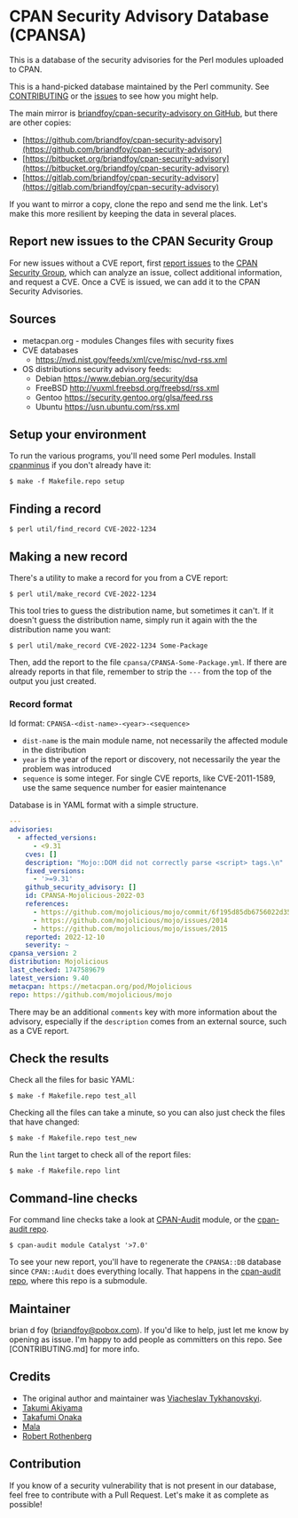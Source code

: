 # CPAN Security Advisory Database (CPANSA)

This is a database of the security advisories for the Perl modules uploaded to CPAN.

This is a hand-picked database maintained by the Perl community. See [CONTRIBUTING](CONTRIBUTING.md)
or the [issues](https://github.com/briandfoy/cpan-security-advisory/issues) to see how you might
help.

The main mirror is [briandfoy/cpan-security-advisory on GitHub](https://github.com/briandfoy/cpan-security-advisory),
but there are other copies:

- [https://github.com/briandfoy/cpan-security-advisory](https://github.com/briandfoy/cpan-security-advisory)
- [https://bitbucket.org/briandfoy/cpan-security-advisory](https://bitbucket.org/briandfoy/cpan-security-advisory)
- [https://gitlab.com/briandfoy/cpan-security-advisory](https://gitlab.com/briandfoy/cpan-security-advisory)

If you want to mirror a copy, clone the repo and send me the link. Let's
make this more resilient by keeping the data in several places.

## Report new issues to the CPAN Security Group

For new issues without a CVE report, first [report
issues](https://security.metacpan.org/docs/report.html) to the [CPAN
Security Group](https://security.metacpan.org), which can analyze an
issue, collect additional information, and request a CVE. Once a CVE
is issued, we can add it to the CPAN Security Advisories.

## Sources

- metacpan.org - modules Changes files with security fixes
- CVE databases
    - https://nvd.nist.gov/feeds/xml/cve/misc/nvd-rss.xml
- OS distributions security advisory feeds:
    - Debian https://www.debian.org/security/dsa
    - FreeBSD http://vuxml.freebsd.org/freebsd/rss.xml
    - Gentoo https://security.gentoo.org/glsa/feed.rss
    - Ubuntu https://usn.ubuntu.com/rss.xml

## Setup your environment

To run the various programs, you'll need some Perl modules. Install
[cpanminus](https://github.com/miyagawa/cpanminus/tree/devel/App-cpanminus)
if you don't already have it:

	$ make -f Makefile.repo setup

## Finding a record

	$ perl util/find_record CVE-2022-1234

## Making a new record

There's a utility to make a record for you from a CVE report:

	$ perl util/make_record CVE-2022-1234

This tool tries to guess the distribution name, but sometimes it can't. If
it doesn't guess the distribution name, simply run it again with the
the distribution name you want:

	$ perl util/make_record CVE-2022-1234 Some-Package

Then, add the report to the file `cpansa/CPANSA-Some-Package.yml`. If
there are already reports in that file, remember to strip the `---` from
the top of the output you just created.

### Record format

Id format: `CPANSA-<dist-name>-<year>-<sequence>`

* `dist-name` is the main module name, not necessarily the affected module in the distribution
* `year` is the year of the report or discovery, not necessarily the year the problem was introduced
* `sequence` is some integer. For single CVE reports, like CVE-2011-1589, use the same sequence number for easier maintenance

Database is in YAML format with a simple structure.

```yaml
---
advisories:
  - affected_versions:
      - <9.31
    cves: []
    description: "Mojo::DOM did not correctly parse <script> tags.\n"
    fixed_versions:
      - '>=9.31'
    github_security_advisory: []
    id: CPANSA-Mojolicious-2022-03
    references:
      - https://github.com/mojolicious/mojo/commit/6f195d85db6756022d3599f7d2634975688c9550
      - https://github.com/mojolicious/mojo/issues/2014
      - https://github.com/mojolicious/mojo/issues/2015
    reported: 2022-12-10
    severity: ~
cpansa_version: 2
distribution: Mojolicious
last_checked: 1747589679
latest_version: 9.40
metacpan: https://metacpan.org/pod/Mojolicious
repo: https://github.com/mojolicious/mojo
```

There may be an additional `comments` key with more information about
the advisory, especially if the `description` comes from an external
source, such as a CVE report.

## Check the results

Check all the files for basic YAML:

	$ make -f Makefile.repo test_all

Checking all the files can take a minute, so you can also just check
the files that have changed:

	$ make -f Makefile.repo test_new

Run the `lint` target to check all of the report files:

	$ make -f Makefile.repo lint

## Command-line checks

For command line checks take a look at [CPAN-Audit](https://metacpan.org/release/CPAN-Audit) module, or the
[cpan-audit repo](https://github.com/briandfoy/cpan-audit).

    $ cpan-audit module Catalyst '>7.0'

To see your new report, you'll have to regenerate the `CPANSA::DB` database since
`CPAN::Audit` does everything locally. That happens in the [cpan-audit repo](https://github.com/briandfoy/cpan-audit),
where this repo is a submodule.

## Maintainer

brian d foy (briandfoy@pobox.com). If you'd like to help, just let me
know by opening as issue. I'm happy to add people as committers on this repo. See
[CONTRIBUTING.md] for more info.

## Credits

* The original author and maintainer was [Viacheslav Tykhanovskyi](https://github.com/vti).
* [Takumi Akiyama](https://github.com/akiym)
* [Takafumi Onaka](https://github.com/onk)
* [Mala](https://github.com/mala)
* [Robert Rothenberg](https://metacpan.org/author/RRWO)

## Contribution

If you know of a security vulnerability that is not present in our
database, feel free to contribute with a Pull Request. Let's make it
as complete as possible!
